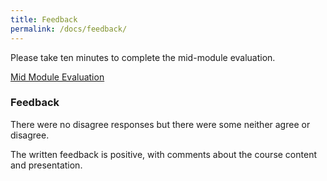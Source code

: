 ```yaml
---
title: Feedback
permalink: /docs/feedback/
---
```


Please take ten minutes to complete the mid-module evaluation.  

[Mid Module Evaluation]()  

### Feedback 

There were no disagree responses but there were some neither agree or disagree.  

The written feedback is positive, with comments about the course content and presentation.  